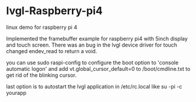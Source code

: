 # lvgl-Raspberry-pi4
linux demo for raspberry pi 4

Implemented the framebuffer example for raspberry pi4 with 5inch display and touch screen.
There was an bug in the lvgl device driver for touch changed endev_read to return a void.

you can use sudo raspi-config to configure the boot option to 'console automatic logon' and
add vt.global_cursor_default=0 to /boot/cmdline.txt to get rid of the blinking cursor.

last option is to autostart the lvgl application in  /etc/rc.local like su -pi -c yourapp

